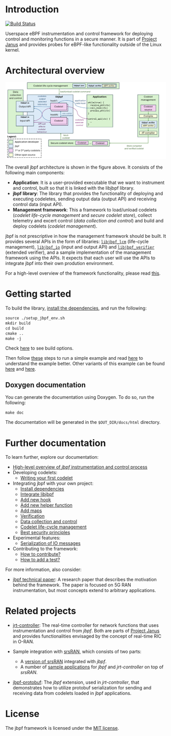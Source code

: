 # Introduction
[![Build Status](https://belgrade.visualstudio.com/jbpf/_apis/build/status%2Fjbpf-jbpf?repoName=microsoft%2Fjbpf&branchName=main)](https://belgrade.visualstudio.com/jbpf/_build/latest?definitionId=145&repoName=microsoft%2Fjbpf&branchName=main)

Userspace eBPF instrumentation and control framework for deploying control and monitoring functions in a secure manner. It is part of [Project Janus](https://www.microsoft.com/en-us/research/project/programmable-ran-platform/) and provides probes for eBPF-like functionality outside of the Linux kernel.


# Architectural overview

![Architectural overview](docs/jbpf_oss_architecture.png)

The overall jbpf architecture is shown in the figure above. It consists of the following main components:
* **Application**: It is a user-provided executable that we want to instrument and control, built so that it is linked with the libjbpf library.
* **jbpf library**: The library that provides the functionality of deploying and executing codeletes, sending output data (output API) and receiving control data (input API).
* **Management framework**: This a framework to load/unload codelets (*codelet life-cycle management* and *secure codelet store*), collect telemetry and excert control (*data collection and control*) and build and deploy codelets (*codelet management*).

jbpf is not prescriptive in how the management framework should be built. It provides several APIs in the form of libraries: [`libjbpf_lcm`](docs/life_cycle_management.md) (life-cycle management), [`libjbpf_io`](docs/data_io.md) (input and output API) and [`libjbpf_verifier`](docs/verifier.md) (extended verifier), and a sample implementation of the management framework using the APIs. It expects that each user will use the APIs to integrate jbpf into their own prodution environment. 

For a high-level overview of the framework functionality, please read [this](./docs/overview.md). 



# Getting started

To build the library, [install the dependencies](./docs/dependencies.md), and run the following:
```
source ./setup_jbpf_env.sh
mkdir build
cd build
cmake ..
make -j
```
Check [here](./CMakeLists.txt) to see build options. 

Then follow [these](./examples/first_example_standalone/README.md) steps to run a simple example and read [here](./docs/understand_first_codelet.md) to understand the example better.
Other variants of this example can be found [here](./examples/first_example_ipc/) and [here](./examples/reverse_proxy/).

## Doxygen documentation
You can generate the documentation using Doxygen. To do so, run the following:
```
make doc
```

The documentation will be generated in the `$OUT_DIR/docs/html` directory.

# Further documentation

To learn further, explore our documentation:

* [High-level overview of *jbpf* instrumentation and control process](./docs/overview.md)
* Developing codelets:
  - [Writing your first codelet](./docs/understand_first_codelet.md)
* Integrating jbpf with your own project: 
  - [Install dependencies](./docs/dependencies.md)
  - [Integrate libjbpf](./docs/integrate_lib.md)
  - [Add new hook](./docs/add_new_hook.md)
  - [Add new helper function](./docs/add_helper_function.md)
  - [Add maps](./docs/maps.md)
  - [Verification](./docs/verifier.md)
  - [Data collection and control](./docs/data_io.md)
  - [Codelet life-cycle management](./docs/life_cycle_management.md)
  - [Best security principles](./docs/security.md)
* Experimental features:
  - [Serialization of IO messages](./docs/serde.md)
* Contributing to the framework:
  - [How to contribute?](./CONTRIBUTING.md)
  - [How to add a test?](./jbpf_tests/README.md)



For more information, also consider:
- [jbpf technical paper](https://www.microsoft.com/en-us/research/publication/taking-5g-ran-analytics-and-control-to-a-new-level/): A research paper that describes the motivation behind the framework. The paper is focused on 5G RAN instrumentation, but most concepts extend to arbitrary applications. 

# Related projects

- [jrt-controller](https://github.com/microsoft/jrt-controller): The real-time controller for network functions that uses instrumentation and control from *jbpf*. Both are parts of [Project Janus](https://www.microsoft.com/en-us/research/project/programmable-ran-platform/) and provides functionalities envisaged by the concept of real-time RIC in O-RAN.

- Sample integration with [srsRAN](https://github.com/srsran/srsRAN_Project), which consists of two parts: 
  * A [version of srsRAN](https://github.com/xfoukas/srsRAN_Project_jbpf) integrated with *jbpf*.
  * A number of [sample applications](https://github.com/xfoukas/srsRAN_Project_jbpf_apps) for *jbpf* and *jrt-controller* on top of *srsRAN*.

- [jbpf-protobuf](https://github.com/microsoft/jbpf-protobuf): The *jbpf* extension, used in *jrt-controller*, that demonstrates how to utilize protobuf serialization for sending and receiving data from codelets loaded in jbpf applications.





# License

The jbpf framework is licensed under the [MIT license](LICENSE.md).
